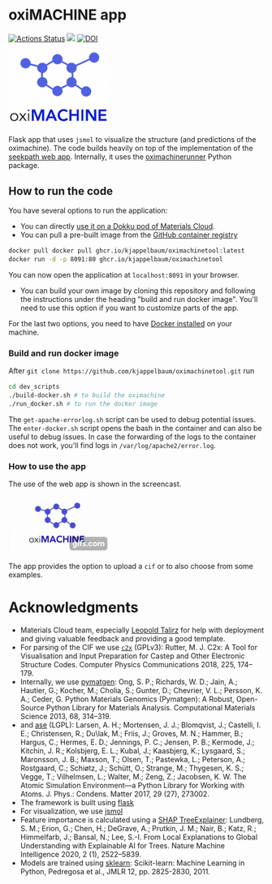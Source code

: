 # oxiMACHINE app

[![Actions Status](https://github.com/kjappelbaum/oximachinetool/workflows/Docker%20Image%20Build%20CI/badge.svg)](https://github.com/kjappelbaum/oximachinetool/actions)
[![](https://img.shields.io/badge/python-3.6-blue.svg)](https://www.python.org/download/releases/3.6.0/)
[![DOI](https://zenodo.org/badge/DOI/10.5281/zenodo.3603606.svg)](https://doi.org/10.5281/zenodo.3603606)

<img src='oximachine_logo.png' width=200px, text-align=center> </img>

Flask app that uses `jsmol` to visualize the structure (and predictions of the oximachine). The code builds heavily on top of the implementation of the [seekpath web app](https://github.com/giovannipizzi/seekpath). Internally, it uses the [oximachinerunner](https://github.com/kjappelbaum/oximachinerunner) Python package.

## How to run the code

You have several options to run the application:

- You can directly [use it on a Dokku pod of Materials Cloud](https://go.epfl.ch/oximachine).
- You can pull a pre-built image from the [GitHub container registry](https://github.com/users/kjappelbaum/packages/container/package/oximachinetool)

```bash
docker pull docker pull ghcr.io/kjappelbaum/oximachinetool:latest
docker run -d -p 8091:80 ghcr.io/kjappelbaum/oximachinetool
```

You can now open the application at `localhost:8091` in your browser.

- You can build your own image by cloning this repository and following the instructions under the heading "build and run docker image". You'll need to use this option if you want to customize parts of the app.

For the last two options, you need to have [Docker installed](https://docs.docker.com/engine/install/) on your machine.

### Build and run docker image

After `git clone https://github.com/kjappelbaum/oximachinetool.git` run

```bash
cd dev_scripts
./build-docker.sh # to build the oximachine
./run_docker.sh # to run the docker image
```

The `get-apache-errorlog.sh` script can be used to debug potential issues. The `enter-docker.sh` script opens the bash in the container and can also be useful to debug issues. In case the forwarding of the logs to the container does not work, you'll find logs in `/var/log/apache2/error.log`.

### How to use the app

The use of the web app is shown in the screencast.

![oximachine screencast](_static/oximachine.gif)

The app provides the option to upload a `cif` or to also choose from some examples.

# Acknowledgments

- Materials Cloud team, especially [Leopold Talirz](https://github.com/ltalirz) for help with deployment and giving valuable feedback and providing a good template.
- For parsing of the CIF we use [`c2x`](https://www.c2x.org.uk/) (GPLv3): Rutter, M. J. C2x: A Tool for Visualisation and Input Preparation for Castep and Other Electronic Structure Codes. Computer Physics Communications 2018, 225, 174–179.
- Internally, we use [pymatgen](https://pymatgen.org/): Ong, S. P.; Richards, W. D.; Jain, A.; Hautier, G.; Kocher, M.; Cholia, S.; Gunter, D.; Chevrier, V. L.; Persson, K. A.; Ceder, G. Python Materials Genomics (Pymatgen): A Robust, Open-Source Python Library for Materials Analysis. Computational Materials Science 2013, 68, 314–319.
- and [ase](https://wiki.fysik.dtu.dk/ase/) (LGPL): Larsen, A. H.; Mortensen, J. J.; Blomqvist, J.; Castelli, I. E.; Christensen, R.; Du\lak, M.; Friis, J.; Groves, M. N.; Hammer, B.; Hargus, C.; Hermes, E. D.; Jennings, P. C.; Jensen, P. B.; Kermode, J.; Kitchin, J. R.; Kolsbjerg, E. L.; Kubal, J.; Kaasbjerg, K.; Lysgaard, S.; Maronsson, J. B.; Maxson, T.; Olsen, T.; Pastewka, L.; Peterson, A.; Rostgaard, C.; Schiøtz, J.; Schütt, O.; Strange, M.; Thygesen, K. S.; Vegge, T.; Vilhelmsen, L.; Walter, M.; Zeng, Z.; Jacobsen, K. W. The Atomic Simulation Environment—a Python Library for Working with Atoms. J. Phys.: Condens. Matter 2017, 29 (27), 273002.
- The framework is built using [flask](https://flask.palletsprojects.com/en/1.1.x/)
- For visualization, we use [jsmol](https://jsmol.com/)
- Feature importance is calculated using a [SHAP TreeExplainer](https://github.com/slundberg/shap): Lundberg, S. M.; Erion, G.; Chen, H.; DeGrave, A.; Prutkin, J. M.; Nair, B.; Katz, R.; Himmelfarb, J.; Bansal, N.; Lee, S.-I. From Local Explanations to Global Understanding with Explainable AI for Trees. Nature Machine Intelligence 2020, 2 (1), 2522–5839.
- Models are trained using [sklearn](https://scikit-learn.org/): Scikit-learn: Machine Learning in Python, Pedregosa et al., JMLR 12, pp. 2825-2830, 2011.
